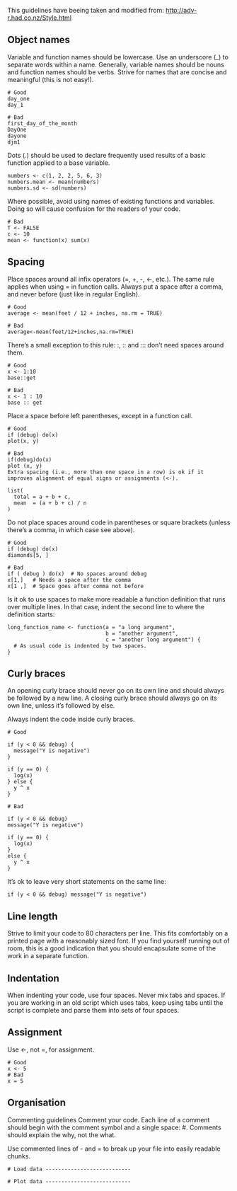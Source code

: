 This guidelines have beeing taken and modified from: http://adv-r.had.co.nz/Style.html

## Object names

Variable and function names should be lowercase. Use an underscore (_) to separate words within a name. Generally, variable names should be nouns and function names should be verbs. Strive for names that are concise and meaningful (this is not easy!).

```
# Good
day_one
day_1

# Bad
first_day_of_the_month
DayOne
dayone
djm1
```

Dots (.) should be used to declare frequently used results of a basic function applied to a base variable.

```
numbers <- c(1, 2, 2, 5, 6, 3)
numbers.mean <- mean(numbers)
numbers.sd <- sd(numbers)
```

Where possible, avoid using names of existing functions and variables. Doing so will cause confusion for the readers of your code.

```
# Bad
T <- FALSE
c <- 10
mean <- function(x) sum(x)
```

## Spacing

Place spaces around all infix operators (=, +, -, <-, etc.). The same rule applies when using = in function calls. Always put a space after a comma, and never before (just like in regular English).

```
# Good
average <- mean(feet / 12 + inches, na.rm = TRUE)

# Bad
average<-mean(feet/12+inches,na.rm=TRUE)
```

There’s a small exception to this rule: :, :: and ::: don’t need spaces around them.

```
# Good
x <- 1:10
base::get

# Bad
x <- 1 : 10
base :: get
```

Place a space before left parentheses, except in a function call.

```
# Good
if (debug) do(x)
plot(x, y)

# Bad
if(debug)do(x)
plot (x, y)
Extra spacing (i.e., more than one space in a row) is ok if it improves alignment of equal signs or assignments (<-).

list(
  total = a + b + c, 
  mean  = (a + b + c) / n
)
```

Do not place spaces around code in parentheses or square brackets (unless there’s a comma, in which case see above).

```
# Good
if (debug) do(x)
diamonds[5, ]

# Bad
if ( debug ) do(x)  # No spaces around debug
x[1,]   # Needs a space after the comma
x[1 ,]  # Space goes after comma not before
```

Is it ok to use spaces to make more readable a function definition that runs over multiple lines. In that case, indent the second line to where the definition starts:

```
long_function_name <- function(a = "a long argument", 
                               b = "another argument",
                               c = "another long argument") {
  # As usual code is indented by two spaces.
}
```

## Curly braces

An opening curly brace should never go on its own line and should always be followed by a new line. A closing curly brace should always go on its own line, unless it’s followed by else.

Always indent the code inside curly braces.

```
# Good

if (y < 0 && debug) {
  message("Y is negative")
}

if (y == 0) {
  log(x)
} else {
  y ^ x
}

# Bad

if (y < 0 && debug)
message("Y is negative")

if (y == 0) {
  log(x)
} 
else {
  y ^ x
}
```

It’s ok to leave very short statements on the same line:

```
if (y < 0 && debug) message("Y is negative")
```

## Line length

Strive to limit your code to 80 characters per line. This fits comfortably on a printed page with a reasonably sized font. If you find yourself running out of room, this is a good indication that you should encapsulate some of the work in a separate function.

## Indentation

When indenting your code, use four spaces. Never mix tabs and spaces. If you are working in an old script which uses tabs, keep using tabs until the script is complete and parse them into sets of four spaces.

## Assignment

Use <-, not =, for assignment.

```
# Good
x <- 5
# Bad
x = 5
```

## Organisation

Commenting guidelines
Comment your code. Each line of a comment should begin with the comment symbol and a single space: #. Comments should explain the why, not the what.

Use commented lines of - and = to break up your file into easily readable chunks.

```
# Load data ---------------------------

# Plot data ---------------------------
```